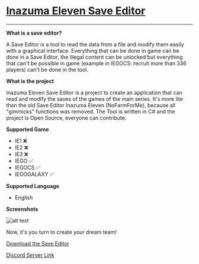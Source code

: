# [Inazuma Eleven Save Editor](https://github.com/Tiniifan/InazumaElevenSaveEditor/releases/tag/1.3.0.1)
___________________________________________________________________________
**What is a save editor?**

A Save Editor is a tool to read the data from a file and modify them easily with a graphical interface.
Everything that can be done in game can be done in a Save Editor, the illegal content can be unlocked but everything that can't be possible in game (example in IEGOCS: recruit more than 336 players) can't be done in the tool.

**What is the project**

Inazuma Eleven Save Editor is a project to create an application that can read and modify the saves of the games of the main series. It's more lite than the old Save Editor Inazuma Eleven (NoFarmForMe), because all "gimmicks" functions was removed. The Tool is written in C# and the project is Open Source, everyone can contribute.

**Supported Game**
- IE1 ❌
- IE2 ❌
- IE3 ❌
- IEGO ✅
- IEGOCS ✅
- IEGOGALAXY ✅

**Supported Language**
- English

**Screenshots**

![alt text](https://i.imgur.com/ZEb26mp.png)

Now, it's you turn to create your dream team!

[Download the Save Editor](https://github.com/Tiniifan/InazumaElevenSaveEditor/releases/download/1.3.0.1/InazumaElevenSaveEditor.exe)

[Discord Server Link](https://discord.gg/3wKp5ZxA9N)
